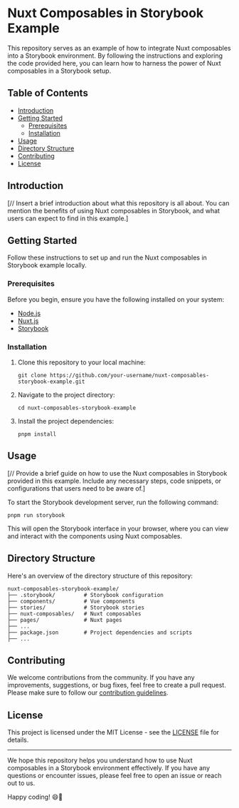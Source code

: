 
# Nuxt Composables in Storybook Example

This repository serves as an example of how to integrate Nuxt composables into a Storybook environment. By following the instructions and exploring the code provided here, you can learn how to harness the power of Nuxt composables in a Storybook setup.

## Table of Contents

- [Introduction](#introduction)
- [Getting Started](#getting-started)
  - [Prerequisites](#prerequisites)
  - [Installation](#installation)
- [Usage](#usage)
- [Directory Structure](#directory-structure)
- [Contributing](#contributing)
- [License](#license)

## Introduction

[// Insert a brief introduction about what this repository is all about. You can mention the benefits of using Nuxt composables in Storybook, and what users can expect to find in this example.]

## Getting Started

Follow these instructions to set up and run the Nuxt composables in Storybook example locally.

### Prerequisites

Before you begin, ensure you have the following installed on your system:

- [Node.js](https://nodejs.org/)
- [Nuxt.js](https://nuxtjs.org/)
- [Storybook](https://storybook.js.org/)

### Installation

1. Clone this repository to your local machine:

   ```shell
   git clone https://github.com/your-username/nuxt-composables-storybook-example.git
   ```

2. Navigate to the project directory:

   ```shell
   cd nuxt-composables-storybook-example
   ```

3. Install the project dependencies:

   ```shell
   pnpm install
   ```

## Usage

[// Provide a brief guide on how to use the Nuxt composables in Storybook provided in this example. Include any necessary steps, code snippets, or configurations that users need to be aware of.]

To start the Storybook development server, run the following command:

```shell
pnpm run storybook
```

This will open the Storybook interface in your browser, where you can view and interact with the components using Nuxt composables.

## Directory Structure

Here's an overview of the directory structure of this repository:

```
nuxt-composables-storybook-example/
├── .storybook/         # Storybook configuration
├── components/         # Vue components
├── stories/            # Storybook stories
├── nuxt-composables/   # Nuxt composables
├── pages/              # Nuxt pages
├── ...
├── package.json        # Project dependencies and scripts
├── ...
```

## Contributing

We welcome contributions from the community. If you have any improvements, suggestions, or bug fixes, feel free to create a pull request. Please make sure to follow our [contribution guidelines](CONTRIBUTING.md).

## License

This project is licensed under the MIT License - see the [LICENSE](LICENSE) file for details.

---

We hope this repository helps you understand how to use Nuxt composables in a Storybook environment effectively. If you have any questions or encounter issues, please feel free to open an issue or reach out to us.

Happy coding! 😄🚀
